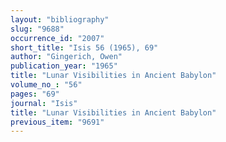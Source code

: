 ```yaml
---
layout: "bibliography"
slug: "9688"
occurrence_id: "2007"
short_title: "Isis 56 (1965), 69"
author: "Gingerich, Owen"
publication_year: "1965"
title: "Lunar Visibilities in Ancient Babylon"
volume_no_: "56"
pages: "69"
journal: "Isis"
title: "Lunar Visibilities in Ancient Babylon"
previous_item: "9691"
---
```

